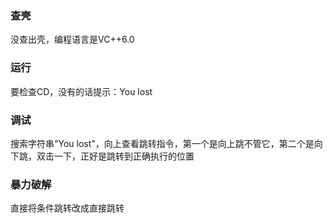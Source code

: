 ### 查壳

没查出壳，编程语言是VC++6.0

### 运行

要检查CD，没有的话提示：You lost

### 调试

搜索字符串"You lost"，向上查看跳转指令，第一个是向上跳不管它，第二个是向下跳，双击一下，正好是跳转到正确执行的位置

### 暴力破解

直接将条件跳转改成直接跳转